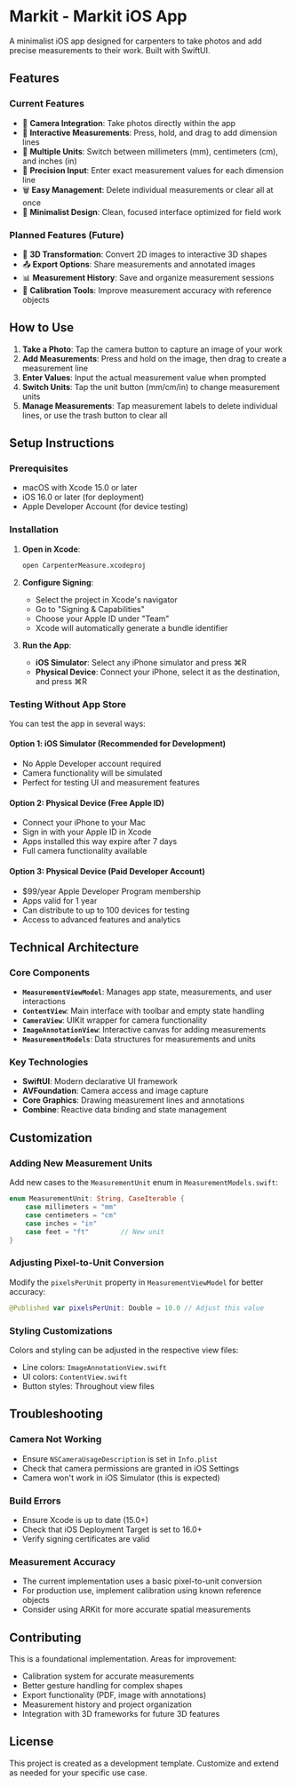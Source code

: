 # Markit - Markit iOS App

A minimalist iOS app designed for carpenters to take photos and add precise measurements to their work. Built with SwiftUI.

## Features

### Current Features
- 📸 **Camera Integration**: Take photos directly within the app
- 📏 **Interactive Measurements**: Press, hold, and drag to add dimension lines
- 📐 **Multiple Units**: Switch between millimeters (mm), centimeters (cm), and inches (in)
- 🎯 **Precision Input**: Enter exact measurement values for each dimension line
- 🗑️ **Easy Management**: Delete individual measurements or clear all at once
- 🎨 **Minimalist Design**: Clean, focused interface optimized for field work

### Planned Features (Future)
- 🔄 **3D Transformation**: Convert 2D images to interactive 3D shapes
- 📤 **Export Options**: Share measurements and annotated images
- 📊 **Measurement History**: Save and organize measurement sessions
- 🔧 **Calibration Tools**: Improve measurement accuracy with reference objects

## How to Use

1. **Take a Photo**: Tap the camera button to capture an image of your work
2. **Add Measurements**: Press and hold on the image, then drag to create a measurement line
3. **Enter Values**: Input the actual measurement value when prompted
4. **Switch Units**: Tap the unit button (mm/cm/in) to change measurement units
5. **Manage Measurements**: Tap measurement labels to delete individual lines, or use the trash button to clear all

## Setup Instructions

### Prerequisites
- macOS with Xcode 15.0 or later
- iOS 16.0 or later (for deployment)
- Apple Developer Account (for device testing)

### Installation

1. **Open in Xcode**:
   ```bash
   open CarpenterMeasure.xcodeproj
   ```

2. **Configure Signing**:
   - Select the project in Xcode's navigator
   - Go to "Signing & Capabilities" 
   - Choose your Apple ID under "Team"
   - Xcode will automatically generate a bundle identifier

3. **Run the App**:
   - **iOS Simulator**: Select any iPhone simulator and press ⌘R
   - **Physical Device**: Connect your iPhone, select it as the destination, and press ⌘R

### Testing Without App Store

You can test the app in several ways:

#### Option 1: iOS Simulator (Recommended for Development)
- No Apple Developer account required
- Camera functionality will be simulated
- Perfect for testing UI and measurement features

#### Option 2: Physical Device (Free Apple ID)
- Connect your iPhone to your Mac
- Sign in with your Apple ID in Xcode
- Apps installed this way expire after 7 days
- Full camera functionality available

#### Option 3: Physical Device (Paid Developer Account)
- $99/year Apple Developer Program membership
- Apps valid for 1 year
- Can distribute to up to 100 devices for testing
- Access to advanced features and analytics

## Technical Architecture

### Core Components

- **`MeasurementViewModel`**: Manages app state, measurements, and user interactions
- **`ContentView`**: Main interface with toolbar and empty state handling
- **`CameraView`**: UIKit wrapper for camera functionality
- **`ImageAnnotationView`**: Interactive canvas for adding measurements
- **`MeasurementModels`**: Data structures for measurements and units

### Key Technologies
- **SwiftUI**: Modern declarative UI framework
- **AVFoundation**: Camera access and image capture
- **Core Graphics**: Drawing measurement lines and annotations
- **Combine**: Reactive data binding and state management

## Customization

### Adding New Measurement Units
Add new cases to the `MeasurementUnit` enum in `MeasurementModels.swift`:

```swift
enum MeasurementUnit: String, CaseIterable {
    case millimeters = "mm"
    case centimeters = "cm"  
    case inches = "in"
    case feet = "ft"        // New unit
}
```

### Adjusting Pixel-to-Unit Conversion
Modify the `pixelsPerUnit` property in `MeasurementViewModel` for better accuracy:

```swift
@Published var pixelsPerUnit: Double = 10.0 // Adjust this value
```

### Styling Customizations
Colors and styling can be adjusted in the respective view files:
- Line colors: `ImageAnnotationView.swift`
- UI colors: `ContentView.swift`
- Button styles: Throughout view files

## Troubleshooting

### Camera Not Working
- Ensure `NSCameraUsageDescription` is set in `Info.plist`
- Check that camera permissions are granted in iOS Settings
- Camera won't work in iOS Simulator (this is expected)

### Build Errors
- Ensure Xcode is up to date (15.0+)
- Check that iOS Deployment Target is set to 16.0+
- Verify signing certificates are valid

### Measurement Accuracy
- The current implementation uses a basic pixel-to-unit conversion
- For production use, implement calibration using known reference objects
- Consider using ARKit for more accurate spatial measurements

## Contributing

This is a foundational implementation. Areas for improvement:
- Calibration system for accurate measurements
- Better gesture handling for complex shapes
- Export functionality (PDF, image with annotations)
- Measurement history and project organization
- Integration with 3D frameworks for future 3D features

## License

This project is created as a development template. Customize and extend as needed for your specific use case.
